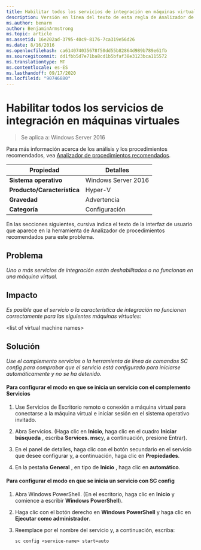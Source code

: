 ```yaml
---
title: Habilitar todos los servicios de integración en máquinas virtuales
description: Versión en línea del texto de esta regla de Analizador de procedimientos recomendados.
ms.author: benarm
author: BenjaminArmstrong
ms.topic: article
ms.assetid: 16e202ad-3795-40c9-8176-7ca319e56d26
ms.date: 8/16/2016
ms.openlocfilehash: ca614074035678f50dd55b82864d989b789e61fb
ms.sourcegitcommit: dd1fbb5d7e71ba8cd1b5bfaf38e3123bca115572
ms.translationtype: MT
ms.contentlocale: es-ES
ms.lasthandoff: 09/17/2020
ms.locfileid: "90746880"
---
```

# <a name="enable-all-integration-services-in-virtual-machines"></a>Habilitar todos los servicios de integración en máquinas virtuales

>Se aplica a: Windows Server 2016

Para más información acerca de los análisis y los procedimientos recomendados, vea [Analizador de procedimientos recomendados](https://go.microsoft.com/fwlink/?LinkId=122786).

|Propiedad|Detalles|
|-|-|
|**Sistema operativo**|Windows Server 2016|
|**Producto/Característica**|Hyper-V|
|**Gravedad**|Advertencia|
|**Categoría**|Configuración|

En las secciones siguientes, cursiva indica el texto de la interfaz de usuario que aparece en la herramienta de Analizador de procedimientos recomendados para este problema.

## <a name="issue"></a>Problema

*Uno o más servicios de integración están deshabilitados o no funcionan en una máquina virtual.*

## <a name="impact"></a>Impacto

*Es posible que el servicio o la característica de integración no funcionen correctamente para las siguientes máquinas virtuales:*

\<list of virtual machine names>

## <a name="resolution"></a>Solución

*Use el complemento servicios o la herramienta de línea de comandos SC config para comprobar que el servicio está configurado para iniciarse automáticamente y no se ha detenido.*

#### <a name="to-configure-how-a-service-is-started-using-the-services-snap-in"></a>Para configurar el modo en que se inicia un servicio con el complemento Servicios

1.  Use Servicios de Escritorio remoto o conexión a máquina virtual para conectarse a la máquina virtual e iniciar sesión en el sistema operativo invitado.

2.  Abra Servicios. (Haga clic en **Inicio**, haga clic en el cuadro **Iniciar búsqueda** , escriba **Services. msc**y, a continuación, presione Entrar).

3.  En el panel de detalles, haga clic con el botón secundario en el servicio que desee configurar y, a continuación, haga clic en **Propiedades**.

4.  En la pestaña **General** , en tipo de **Inicio** , haga clic en **automático**.

#### <a name="to-configure-how-a-service-is-started-using-sc-config"></a>Para configurar el modo en que se inicia un servicio con SC config

1.  Abra Windows PowerShell. (En el escritorio, haga clic en **Inicio** y comience a escribir **Windows PowerShell**).

2.  Haga clic con el botón derecho en **Windows PowerShell** y haga clic en **Ejecutar como administrador**.

3.  Reemplace <nombre de servicio> por el nombre del servicio y, a continuación, escriba:

    ```
    sc config <service-name> start=auto
    ```



